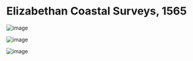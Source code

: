 
# Elizabethan Coastal Surveys, 1565

![image](https://github.com/docuracy/Elizabethan_Coastal_Surveys_1565/assets/42514781/aa15b0ca-cbfe-4cec-b7c6-6b33d02e87ae)


![image](https://github.com/docuracy/Elizabethan_Coastal_Surveys_1565/assets/42514781/47b8570e-0a4d-4488-a5ce-57d07fb86cb2)


![image](https://github.com/docuracy/Elizabethan_Coastal_Surveys_1565/assets/42514781/b316a6c2-c976-4269-9a8a-49fa3d462e30)
